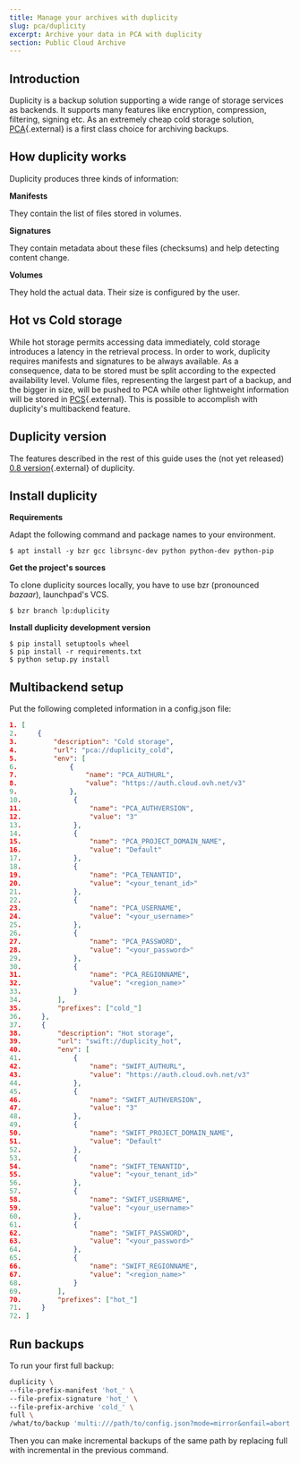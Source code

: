 ```yaml
---
title: Manage your archives with duplicity
slug: pca/duplicity
excerpt: Archive your data in PCA with duplicity
section: Public Cloud Archive
---
```



## Introduction
Duplicity is a backup solution supporting a wide range of storage services as backends. It supports many features like encryption, compression, filtering, signing etc. As an extremely cheap cold storage solution, [PCA](https://www.ovh.com/us/public-cloud/storage/cloud-archive/){.external} is a first class choice for archiving backups.


## How duplicity works
Duplicity produces three kinds of information:

**Manifests**

They contain the list of files stored in volumes.

**Signatures**

They contain metadata about these files (checksums) and help detecting content change.

**Volumes**

They hold the actual data. Their size is configured by the user.


## Hot vs Cold storage
While hot storage permits accessing data immediately, cold storage introduces a latency in the retrieval process. In order to work, duplicity requires manifests and signatures to be always available. As a consequence, data to be stored must be split according to the expected availability level. Volume files, representing the largest part of a backup, and the bigger in size, will be pushed to PCA while other lightweight information will be stored in [PCS](https://www.ovh.com/us/public-cloud/storage/object-storage/){.external}. This is possible to accomplish with duplicity's multibackend feature.


## Duplicity version
The features described in the rest of this guide uses the (not yet released) [0.8 version](https://code.launchpad.net/~duplicity-team/duplicity/0.8-series){.external} of duplicity.


## Install duplicity
**Requirements**

Adapt the following command and package names to your environment.

```
$ apt install -y bzr gcc librsync-dev python python-dev python-pip
```
**Get the project's sources**

To clone duplicity sources locally, you have to use bzr (pronounced *bazaar*), launchpad's VCS.

```
$ bzr branch lp:duplicity
```
**Install duplicity development version**

```
$ pip install setuptools wheel
$ pip install -r requirements.txt
$ python setup.py install
```

## Multibackend setup

Put the following completed information in a config.json file:


```json
1. [
2.     {
3.         "description": "Cold storage",
4.         "url": "pca://duplicity_cold",
5.         "env": [
6.             {
7.                 "name": "PCA_AUTHURL",
8.                 "value": "https://auth.cloud.ovh.net/v3"
9.             },
10.             {
11.                 "name": "PCA_AUTHVERSION",
12.                 "value": "3"
13.             },
14.             {
15.                 "name": "PCA_PROJECT_DOMAIN_NAME",
16.                 "value": "Default"
17.             },
18.             {
19.                 "name": "PCA_TENANTID",
20.                 "value": "<your_tenant_id>"
21.             },
22.             {
23.                 "name": "PCA_USERNAME",
24.                 "value": "<your_username>"
25.             },
26.             {
27.                 "name": "PCA_PASSWORD",
28.                 "value": "<your_password>"
29.             },
30.             {
31.                 "name": "PCA_REGIONNAME",
32.                 "value": "<region_name>"
33.             }
34.         ],
35.         "prefixes": ["cold_"]
36.     },
37.     {
38.         "description": "Hot storage",
39.         "url": "swift://duplicity_hot",
40.         "env": [
41.             {
42.                 "name": "SWIFT_AUTHURL",
43.                 "value": "https://auth.cloud.ovh.net/v3"
44.             },
45.             {
46.                 "name": "SWIFT_AUTHVERSION",
47.                 "value": "3"
48.             },
49.             {
50.                 "name": "SWIFT_PROJECT_DOMAIN_NAME",
51.                 "value": "Default"
52.             },
53.             {
54.                 "name": "SWIFT_TENANTID",
55.                 "value": "<your_tenant_id>"
56.             },
57.             {
58.                 "name": "SWIFT_USERNAME",
59.                 "value": "<your_username>"
60.             },
61.             {
62.                 "name": "SWIFT_PASSWORD",
63.                 "value": "<your_password>"
64.             },
65.             {
66.                 "name": "SWIFT_REGIONNAME",
67.                 "value": "<region_name>"
68.             }
69.         ],
70.         "prefixes": ["hot_"]
71.     }
72. ]
```


## Run backups
To run your first full backup:


```bash
duplicity \
--file-prefix-manifest 'hot_' \
--file-prefix-signature 'hot_' \
--file-prefix-archive 'cold_' \
full \
/what/to/backup 'multi:///path/to/config.json?mode=mirror&onfail=abort'
```

Then you can make incremental backups of the same path by replacing full with incremental in the previous command.